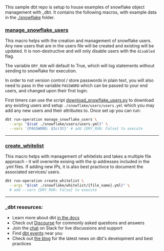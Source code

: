 This sample dbt repo is setup to house examples of snowflake object management with _dbt.
It contains the following macros, with example data in the [./snowflake](./snowflake/) folder.



### [manage_snowflake_users](./macros/manage_snowflake_users.sql)

This macro helps with the creation and management of snowflake users. Any new users that are in the users file will be created and existing will be updated. It is non-destructive and will only disable users with the `disabled` flag.

The variable `DRY_RUN` will default to True, which will log statements without sending to snowflake for execution.

In order to not version control / store passwords in plain text, you will also need to pass in the variable `PASSWORD` which can be passed to your end users, and changed upon their first login.

First timers can use the script [download_snowflake_users.py](./download_snowflake_users.sql) to download any existing users and setup `./snowflake/users/users.yml` which you may add any new users and their attributes to. Once set up you can run:
```bash
dbt run-operation manage_snowflake_users \
  --args "$(cat ./snowflake/users/users.yml)" \
  --vars '{PASSWORD: $3cr3t}' # add {DRY_RUN: False} to execute
```

___
### [create_whitelist](./create_whitelist.sql)

This macro helps with management of whitelists and takes a multiple file approach - it will overwrite exising with the ip addresses included in the .yml files. If adding new IPs, it is also best practivce to document the associated services/ users.

```bash
dbt run-operation create_whitelist \
  --args "$(cat ./snowflake/whitelist/{file_name}.yml)" \
  # add --vars {DRY_RUN: False} to execute
```

___

### _dbt resources:
- Learn more about dbt [in the docs](https://docs.getdbt.com/docs/introduction)
- Check out [Discourse](https://discourse.getdbt.com/) for commonly asked questions and answers
- Join the [chat](https://community.getdbt.com/) on Slack for live discussions and support
- Find [dbt events](https://events.getdbt.com) near you
- Check out [the blog](https://blog.getdbt.com/) for the latest news on dbt's development and best practices
